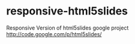 responsive-html5slides
======================

Responsive Version of html5slides google project http://code.google.com/p/html5slides/
